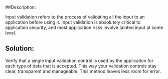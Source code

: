 ##Description:

Input validation refers to the process of validating all the input to an application
before using it. Input validation is absolutely critical to application security,
and most application risks involve tainted input at some level.

## Solution:

Verify that a single input validation control is used by the application for each
type of data that is accepted. This way your validation controls stay clear, transparent
and manageable. This method leaves less room for error.

